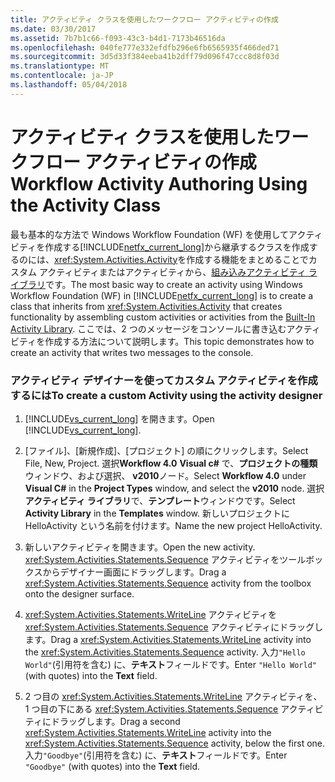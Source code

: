 ```yaml
---
title: アクティビティ クラスを使用したワークフロー アクティビティの作成
ms.date: 03/30/2017
ms.assetid: 7b7b1c66-f093-43c3-b4d1-7173b46516da
ms.openlocfilehash: 040fe777e332efdfb296e6fb6565935f466ded71
ms.sourcegitcommit: 3d5d33f384eeba41b2dff79d096f47ccc8d8f03d
ms.translationtype: MT
ms.contentlocale: ja-JP
ms.lasthandoff: 05/04/2018
---
```

# <a name="workflow-activity-authoring-using-the-activity-class"></a><span data-ttu-id="a720f-102">アクティビティ クラスを使用したワークフロー アクティビティの作成</span><span class="sxs-lookup"><span data-stu-id="a720f-102">Workflow Activity Authoring Using the Activity Class</span></span>
<span data-ttu-id="a720f-103">最も基本的な方法で Windows Workflow Foundation (WF) を使用してアクティビティを作成する[!INCLUDE[netfx_current_long](../../../includes/netfx-current-long-md.md)]から継承するクラスを作成するのには、<xref:System.Activities.Activity>を作成する機能をまとめることでカスタム アクティビティまたはアクティビティから、[組み込みアクティビティ ライブラリ](../../../docs/framework/windows-workflow-foundation/net-framework-4-5-built-in-activity-library.md)です。</span><span class="sxs-lookup"><span data-stu-id="a720f-103">The most basic way to create an activity using Windows Workflow Foundation (WF) in [!INCLUDE[netfx_current_long](../../../includes/netfx-current-long-md.md)] is to create a class that inherits from <xref:System.Activities.Activity> that creates functionality by assembling custom activities or activities from the [Built-In Activity Library](../../../docs/framework/windows-workflow-foundation/net-framework-4-5-built-in-activity-library.md).</span></span> <span data-ttu-id="a720f-104">ここでは、2 つのメッセージをコンソールに書き込むアクティビティを作成する方法について説明します。</span><span class="sxs-lookup"><span data-stu-id="a720f-104">This topic demonstrates how to create an activity that writes two messages to the console.</span></span>  
  
### <a name="to-create-a-custom-activity-using-the-activity-designer"></a><span data-ttu-id="a720f-105">アクティビティ デザイナーを使ってカスタム アクティビティを作成するには</span><span class="sxs-lookup"><span data-stu-id="a720f-105">To create a custom Activity using the activity designer</span></span>  
  
1.  <span data-ttu-id="a720f-106">[!INCLUDE[vs_current_long](../../../includes/vs-current-long-md.md)] を開きます。</span><span class="sxs-lookup"><span data-stu-id="a720f-106">Open [!INCLUDE[vs_current_long](../../../includes/vs-current-long-md.md)].</span></span>  
  
2.  <span data-ttu-id="a720f-107">[ファイル]、[新規作成]、[プロジェクト] の順にクリックします。</span><span class="sxs-lookup"><span data-stu-id="a720f-107">Select File, New, Project.</span></span> <span data-ttu-id="a720f-108">選択**Workflow 4.0**  **Visual c#** で、**プロジェクトの種類**ウィンドウ、および選択、 **v2010**ノード。</span><span class="sxs-lookup"><span data-stu-id="a720f-108">Select **Workflow 4.0** under **Visual C#** in the **Project Types** window, and select the **v2010** node.</span></span> <span data-ttu-id="a720f-109">選択**アクティビティ ライブラリ**で、**テンプレート**ウィンドウです。</span><span class="sxs-lookup"><span data-stu-id="a720f-109">Select **Activity Library** in the **Templates** window.</span></span> <span data-ttu-id="a720f-110">新しいプロジェクトに HelloActivity という名前を付けます。</span><span class="sxs-lookup"><span data-stu-id="a720f-110">Name the new project HelloActivity.</span></span>  
  
3.  <span data-ttu-id="a720f-111">新しいアクティビティを開きます。</span><span class="sxs-lookup"><span data-stu-id="a720f-111">Open the new activity.</span></span>  <span data-ttu-id="a720f-112"><xref:System.Activities.Statements.Sequence> アクティビティをツールボックスからデザイナー画面にドラッグします。</span><span class="sxs-lookup"><span data-stu-id="a720f-112">Drag a <xref:System.Activities.Statements.Sequence> activity from the toolbox onto the designer surface.</span></span>  
  
4.  <span data-ttu-id="a720f-113"><xref:System.Activities.Statements.WriteLine> アクティビティを <xref:System.Activities.Statements.Sequence> アクティビティにドラッグします。</span><span class="sxs-lookup"><span data-stu-id="a720f-113">Drag a <xref:System.Activities.Statements.WriteLine> activity into the <xref:System.Activities.Statements.Sequence> activity.</span></span> <span data-ttu-id="a720f-114">入力`"Hello World"`(引用符を含む) に、**テキスト**フィールドです。</span><span class="sxs-lookup"><span data-stu-id="a720f-114">Enter `"Hello World"` (with quotes) into the **Text** field.</span></span>  
  
5.  <span data-ttu-id="a720f-115">2 つ目の <xref:System.Activities.Statements.WriteLine> アクティビティを、1 つ目の下にある <xref:System.Activities.Statements.Sequence> アクティビティにドラッグします。</span><span class="sxs-lookup"><span data-stu-id="a720f-115">Drag a second <xref:System.Activities.Statements.WriteLine> activity into the <xref:System.Activities.Statements.Sequence> activity, below the first one.</span></span> <span data-ttu-id="a720f-116">入力`"Goodbye"`(引用符を含む) に、**テキスト**フィールドです。</span><span class="sxs-lookup"><span data-stu-id="a720f-116">Enter `"Goodbye"` (with quotes) into the **Text** field.</span></span>
